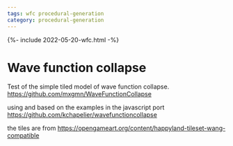 ```yaml
---
tags: wfc procedural-generation
category: procedural-generation
---
```


{%- include 2022-05-20-wfc.html -%}


# Wave function collapse

Test of the simple tiled model of wave function collapse.
<https://github.com/mxgmn/WaveFunctionCollapse>

using and based on the examples in the javascript port
<https://github.com/kchapelier/wavefunctioncollapse>

the tiles are from
<https://opengameart.org/content/happyland-tileset-wang-compatible>
